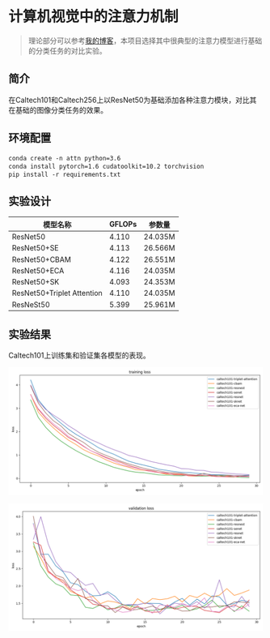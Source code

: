 # 计算机视觉中的注意力机制

> 理论部分可以参考[我的博客](https://zhouchen.blog.csdn.net/article/details/111302952)，本项目选择其中很典型的注意力模型进行基础的分类任务的对比实验。

## 简介

在Caltech101和Caltech256上以ResNet50为基础添加各种注意力模块，对比其在基础的图像分类任务的效果。

## 环境配置

```
conda create -n attn python=3.6
conda install pytorch=1.6 cudatoolkit=10.2 torchvision
pip install -r requirements.txt
```

## 实验设计

|     模型名称                      |     GFLOPs    |     参数量     |
|-----------------------------------|---------------|----------------|
|     ResNet50                      |     4.110     |     24.035M    |
|     ResNet50+SE                   |     4.113     |     26.566M    |
|     ResNet50+CBAM                 |     4.122     |     26.551M    |
|     ResNet50+ECA                  |     4.116     |     24.035M    |
|     ResNet50+SK                   |     4.093     |     24.353M    |
|     ResNet50+Triplet Attention    |     4.110     |     24.035M    |
|     ResNeSt50                     |     5.399     |     25.961M    |

## 实验结果

Caltech101上训练集和验证集各模型的表现。

![](./assets/train_log.png)

![](./assets/valid_log.png)
